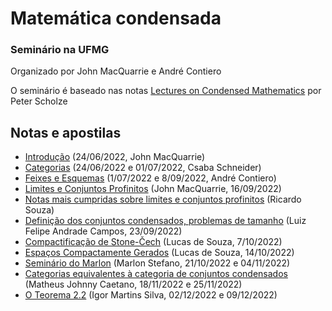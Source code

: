 # Matemática condensada
### Seminário na UFMG

Organizado por John MacQuarrie e André Contiero

O seminário é baseado nas notas [Lectures on Condensed Mathematics](https://www.math.uni-bonn.de/people/scholze/Condensed.pdf) por Peter Scholze

## Notas e apostilas 

- [Introdução](PDF/intro.pdf) (24/06/2022, John MacQuarrie)
- [Categorias](PDF/categories.pdf) (24/06/2022 e 01/07/2022, Csaba Schneider)
- [Feixes e Esquemas](PDF/esquemasefeixes_condensados.pdf) (1/07/2022 e 8/09/2022, André Contiero)
- [Limites e Conjuntos Profinitos](PDF/seminariolimites.pdf) (John MacQuarrie, 16/09/2022)
- [Notas mais cumpridas sobre limites e conjuntos profinitos](PDF/notaslimitesricardo.pdf) (Ricardo Souza)
- [Definição dos conjuntos condensados, problemas de tamanho](PDF/Condensed_Category.pdf) (Luiz Felipe Andrade Campos, 23/09/2022)
- [Compactificação de Stone-Čech](PDF/compactificacao.pdf) (Lucas de Souza, 7/10/2022)
- [Espaços Compactamente Gerados](PDF/comp_gerados.pdf) (Lucas de Souza, 14/10/2022)
- [Seminário do Marlon](PDF/marlon.pdf) (Marlon Stefano, 21/10/2022 e 04/11/2022)
- [Categorias equivalentes à categoria de conjuntos condensados](PDF/equivalencia.pdf) (Matheus Johnny Caetano, 18/11/2022 e 25/11/2022)
- [O Teorema 2.2](PDF/teorema2.2.pdf) (Igor Martins Silva, 02/12/2022 e 09/12/2022)
